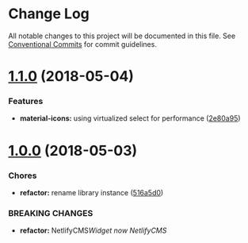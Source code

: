 # Change Log

All notable changes to this project will be documented in this file.
See [Conventional Commits](https://conventionalcommits.org) for commit guidelines.

<a name="1.1.0"></a>
# [1.1.0](https://github.com/ekoeryanto/netlify-cms-widgets/compare/netlify-cms-widget-material-icons@1.0.0...netlify-cms-widget-material-icons@1.1.0) (2018-05-04)


### Features

* **material-icons:** using virtualized select for performance ([2e80a95](https://github.com/ekoeryanto/netlify-cms-widgets/commit/2e80a95))




<a name="1.0.0"></a>
# [1.0.0](https://github.com/ekoeryanto/netlify-cms-widgets/compare/netlify-cms-widget-material-icons@0.1.1...netlify-cms-widget-material-icons@1.0.0) (2018-05-03)


### Chores

* **refactor:** rename library instance ([516a5d0](https://github.com/ekoeryanto/netlify-cms-widgets/commit/516a5d0))


### BREAKING CHANGES

* **refactor:** NetlifyCMS*Widget now NetlifyCMS*
